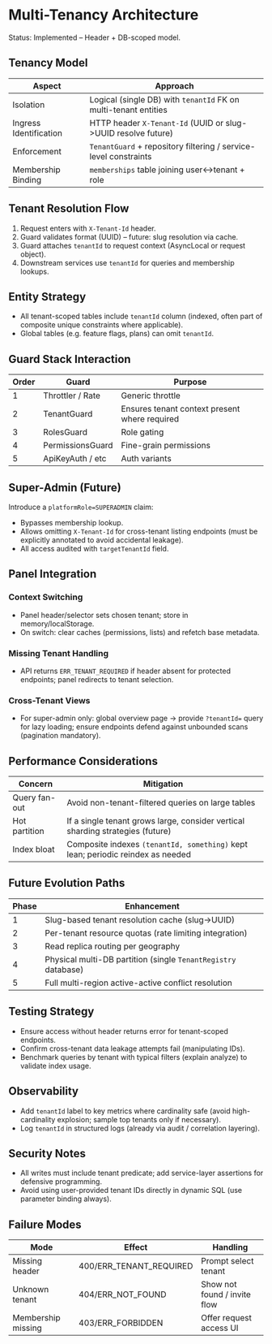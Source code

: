 # Multi-Tenancy Architecture

Status: Implemented – Header + DB-scoped model.

## Tenancy Model
| Aspect | Approach |
|--------|---------|
| Isolation | Logical (single DB) with `tenantId` FK on multi-tenant entities |
| Ingress Identification | HTTP header `X-Tenant-Id` (UUID or slug->UUID resolve future) |
| Enforcement | `TenantGuard` + repository filtering / service-level constraints |
| Membership Binding | `memberships` table joining user↔tenant + role |

## Tenant Resolution Flow
1. Request enters with `X-Tenant-Id` header.
2. Guard validates format (UUID) – future: slug resolution via cache.
3. Guard attaches `tenantId` to request context (AsyncLocal or request object).
4. Downstream services use `tenantId` for queries and membership lookups.

## Entity Strategy
- All tenant-scoped tables include `tenantId` column (indexed, often part of composite unique constraints where applicable).
- Global tables (e.g. feature flags, plans) can omit `tenantId`.

## Guard Stack Interaction
| Order | Guard | Purpose |
|-------|-------|---------|
| 1 | Throttler / Rate | Generic throttle |
| 2 | TenantGuard | Ensures tenant context present where required |
| 3 | RolesGuard | Role gating |
| 4 | PermissionsGuard | Fine-grain permissions |
| 5 | ApiKeyAuth / etc | Auth variants |

## Super-Admin (Future)
Introduce a `platformRole=SUPERADMIN` claim:
- Bypasses membership lookup.
- Allows omitting `X-Tenant-Id` for cross-tenant listing endpoints (must be explicitly annotated to avoid accidental leakage).
- All access audited with `targetTenantId` field.

## Panel Integration
### Context Switching
- Panel header/selector sets chosen tenant; store in memory/localStorage.
- On switch: clear caches (permissions, lists) and refetch base metadata.

### Missing Tenant Handling
- API returns `ERR_TENANT_REQUIRED` if header absent for protected endpoints; panel redirects to tenant selection.

### Cross-Tenant Views
- For super-admin only: global overview page -> provide `?tenantId=` query for lazy loading; ensure endpoints defend against unbounded scans (pagination mandatory).

## Performance Considerations
| Concern | Mitigation |
|---------|-----------|
| Query fan-out | Avoid non-tenant-filtered queries on large tables |
| Hot partition | If a single tenant grows large, consider vertical sharding strategies (future) |
| Index bloat | Composite indexes `(tenantId, something)` kept lean; periodic reindex as needed |

## Future Evolution Paths
| Phase | Enhancement |
|-------|------------|
| 1 | Slug-based tenant resolution cache (slug→UUID) |
| 2 | Per-tenant resource quotas (rate limiting integration) |
| 3 | Read replica routing per geography |
| 4 | Physical multi-DB partition (single `TenantRegistry` database) |
| 5 | Full multi-region active-active conflict resolution |

## Testing Strategy
- Ensure access without header returns error for tenant-scoped endpoints.
- Confirm cross-tenant data leakage attempts fail (manipulating IDs).
- Benchmark queries by tenant with typical filters (explain analyze) to validate index usage.

## Observability
- Add `tenantId` label to key metrics where cardinality safe (avoid high-cardinality explosion; sample top tenants only if necessary).
- Log `tenantId` in structured logs (already via audit / correlation layering).

## Security Notes
- All writes must include tenant predicate; add service-layer assertions for defensive programming.
- Avoid using user-provided tenant IDs directly in dynamic SQL (use parameter binding always).

## Failure Modes
| Mode | Effect | Handling |
|------|--------|----------|
| Missing header | 400/ERR_TENANT_REQUIRED | Prompt select tenant |
| Unknown tenant | 404/ERR_NOT_FOUND | Show not found / invite flow |
| Membership missing | 403/ERR_FORBIDDEN | Offer request access UI |

